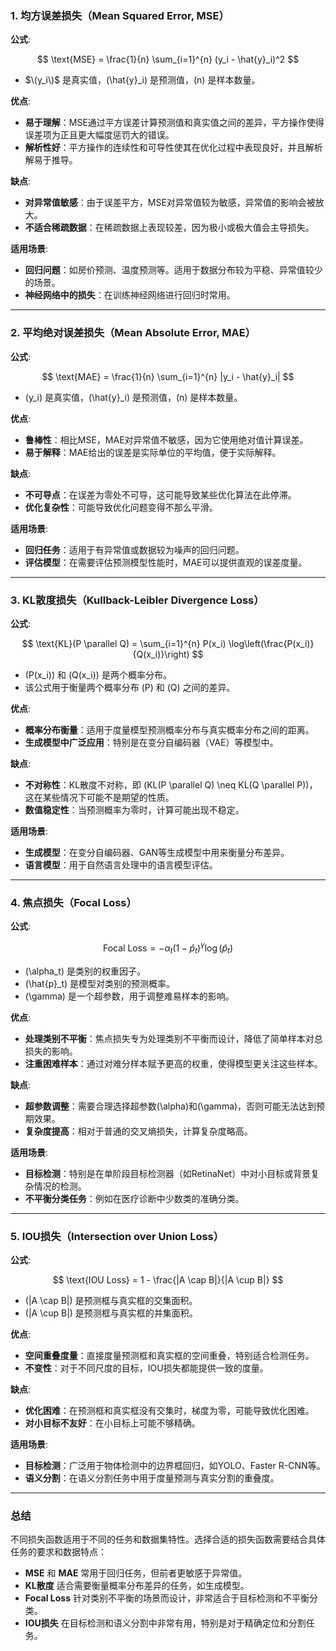 ### 1. 均方误差损失（Mean Squared Error, MSE）

**公式**: 

$$
\text{MSE} = \frac{1}{n} \sum_{i=1}^{n} (y_i - \hat{y}_i)^2
$$

- $\(y_i\)$ 是真实值，\(\hat{y}_i\) 是预测值，\(n\) 是样本数量。

**优点**:
- **易于理解**：MSE通过平方误差计算预测值和真实值之间的差异，平方操作使得误差项为正且更大幅度惩罚大的错误。
- **解析性好**：平方操作的连续性和可导性使其在优化过程中表现良好，并且解析解易于推导。

**缺点**:
- **对异常值敏感**：由于误差平方，MSE对异常值较为敏感，异常值的影响会被放大。
- **不适合稀疏数据**：在稀疏数据上表现较差，因为极小或极大值会主导损失。

**适用场景**:
- **回归问题**：如房价预测、温度预测等。适用于数据分布较为平稳、异常值较少的场景。
- **神经网络中的损失**：在训练神经网络进行回归时常用。

---

### 2. 平均绝对误差损失（Mean Absolute Error, MAE）

**公式**: 

$$
\text{MAE} = \frac{1}{n} \sum_{i=1}^{n} |y_i - \hat{y}_i|
$$


- \(y_i\) 是真实值，\(\hat{y}_i\) 是预测值，\(n\) 是样本数量。

**优点**:
- **鲁棒性**：相比MSE，MAE对异常值不敏感，因为它使用绝对值计算误差。
- **易于解释**：MAE给出的误差是实际单位的平均值，便于实际解释。

**缺点**:
- **不可导点**：在误差为零处不可导，这可能导致某些优化算法在此停滞。
- **优化复杂性**：可能导致优化问题变得不那么平滑。

**适用场景**:
- **回归任务**：适用于有异常值或数据较为噪声的回归问题。
- **评估模型**：在需要评估预测模型性能时，MAE可以提供直观的误差度量。

---

### 3. KL散度损失（Kullback-Leibler Divergence Loss）

**公式**:


$$
\text{KL}(P \parallel Q) = \sum_{i=1}^{n} P(x_i) \log\left(\frac{P(x_i)}{Q(x_i)}\right)
$$


- \(P(x_i)\) 和 \(Q(x_i)\) 是两个概率分布。
- 该公式用于衡量两个概率分布 \(P\) 和 \(Q\) 之间的差异。

**优点**:
- **概率分布衡量**：适用于度量模型预测概率分布与真实概率分布之间的距离。
- **生成模型中广泛应用**：特别是在变分自编码器（VAE）等模型中。

**缺点**:
- **不对称性**：KL散度不对称，即 \(KL(P \parallel Q) \neq KL(Q \parallel P)\)，这在某些情况下可能不是期望的性质。
- **数值稳定性**：当预测概率为零时，计算可能出现不稳定。

**适用场景**:
- **生成模型**：在变分自编码器、GAN等生成模型中用来衡量分布差异。
- **语言模型**：用于自然语言处理中的语言模型评估。

---

### 4. 焦点损失（Focal Loss）

**公式**:

$$
\text{Focal Loss} = -\alpha_t (1 - \hat{p}_t)^\gamma \log(\hat{p}_t)
$$


- \(\alpha_t\) 是类别的权重因子。
- \(\hat{p}_t\) 是模型对类别的预测概率。
- \(\gamma\) 是一个超参数，用于调整难易样本的影响。

**优点**:
- **处理类别不平衡**：焦点损失专为处理类别不平衡而设计，降低了简单样本对总损失的影响。
- **注重困难样本**：通过对难分样本赋予更高的权重，使得模型更关注这些样本。

**缺点**:
- **超参数调整**：需要合理选择超参数\(\alpha\)和\(\gamma\)，否则可能无法达到预期效果。
- **复杂度提高**：相对于普通的交叉熵损失，计算复杂度略高。

**适用场景**:
- **目标检测**：特别是在单阶段目标检测器（如RetinaNet）中对小目标或背景复杂情况的检测。
- **不平衡分类任务**：例如在医疗诊断中少数类的准确分类。

---

### 5. IOU损失（Intersection over Union Loss）

**公式**:


$$
\text{IOU Loss} = 1 - \frac{|A \cap B|}{|A \cup B|}
$$


- \(|A \cap B|\) 是预测框与真实框的交集面积。
- \(|A \cup B|\) 是预测框与真实框的并集面积。

**优点**:
- **空间重叠度量**：直接度量预测框和真实框的空间重叠，特别适合检测任务。
- **不变性**：对于不同尺度的目标，IOU损失都能提供一致的度量。

**缺点**:
- **优化困难**：在预测框和真实框没有交集时，梯度为零，可能导致优化困难。
- **对小目标不友好**：在小目标上可能不够精确。

**适用场景**:
- **目标检测**：广泛用于物体检测中的边界框回归，如YOLO、Faster R-CNN等。
- **语义分割**：在语义分割任务中用于度量预测与真实分割的重叠度。

---

### 总结

不同损失函数适用于不同的任务和数据集特性。选择合适的损失函数需要结合具体任务的要求和数据特点：

- **MSE** 和 **MAE** 常用于回归任务，但前者更敏感于异常值。
- **KL散度** 适合需要衡量概率分布差异的任务，如生成模型。
- **Focal Loss** 针对类别不平衡的场景而设计，非常适合于目标检测和不平衡分类。
- **IOU损失** 在目标检测和语义分割中非常有用，特别是对于精确定位和分割任务。
